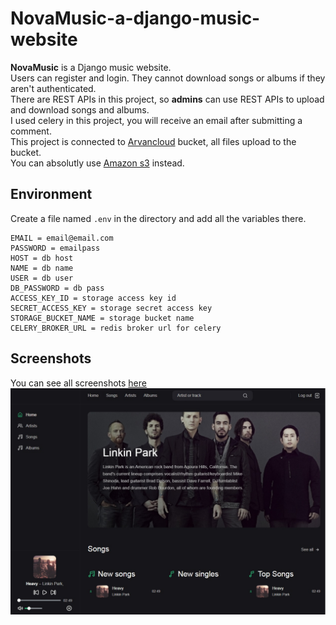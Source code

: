 # NovaMusic-a-django-music-website
**NovaMusic** is a Django music website. <br>
Users can register and login. They cannot download songs or albums if they aren't authenticated. <br>
There are REST APIs in this project, so **admins** can use REST APIs to upload and download songs and albums. <br>
I used celery in this project, you will receive an email after submitting a comment. <br>
This project is connected to [Arvancloud](https://www.arvancloud.com/en) bucket, all files upload to the bucket. <br>
You can absolutly use [Amazon s3](https://aws.amazon.com/s3/pricing/) instead. 


## Environment
Create a file named `.env` in the directory and add all the variables there.
```
EMAIL = email@email.com
PASSWORD = emailpass
HOST = db host
NAME = db name
USER = db user
DB_PASSWORD = db pass
ACCESS_KEY_ID = storage access key id
SECRET_ACCESS_KEY = storage secret access key
STORAGE_BUCKET_NAME = storage bucket name
CELERY_BROKER_URL = redis broker url for celery
```

## Screenshots
You can see all screenshots [here](https://github.com/AnonC0DER/NovaMusic-a-django-music-website/tree/main/screenshots)
<br>
![ScreenShot](screenshots/home.jpg)
